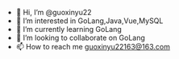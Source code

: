 - 👋 Hi, I’m @guoxinyu22
- 👀 I’m interested in GoLang,Java,Vue,MySQL
- 🌱 I’m currently learning GoLang
- 💞️ I’m looking to collaborate on GoLang
- 📫 How to reach me guoxinyu22163@163.com

<!---
guoxinyu22/guoxinyu22 is a ✨ special ✨ repository because its `README.md` (this file) appears on your GitHub profile.
You can click the Preview link to take a look at your changes.
--->
